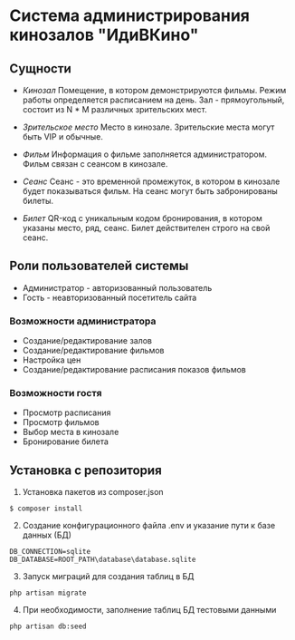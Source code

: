 # Система администрирования кинозалов "ИдиВКино"

## Сущности
- *Кинозал*
Помещение, в котором демонстрируются фильмы. Режим работы определяется расписанием на день. Зал - прямоугольный, состоит из N * M различных зрительских мест.

- *Зрительское место*
Место в кинозале. Зрительские места могут быть VIP и обычные.

- *Фильм*
Информация о фильме заполняется администратором. Фильм связан с сеансом в кинозале.

- *Сеанс*
Сеанс - это временной промежуток, в котором в кинозале будет показываться фильм. На сеанс могут быть забронированы билеты.

- *Билет*
QR-код c уникальным кодом бронирования, в котором указаны место, ряд, сеанс. Билет действителен строго на свой сеанс.

## Роли пользователей системы
* Администратор - авторизованный пользователь
* Гость - неавторизованный посетитель сайта

### Возможности администратора
* Создание/редактирование залов
* Создание/редактирование фильмов
* Настройка цен
* Создание/редактирование расписания показов фильмов

### Возможности гостя
* Просмотр расписания
* Просмотр фильмов
* Выбор места в кинозале
* Бронирование билета

## Установка с репозитория
1. Установка пакетов из composer.json
```
$ composer install
```
2. Создание конфигурационного файла .env и указание пути к базе данных (БД)
```
DB_CONNECTION=sqlite
DB_DATABASE=ROOT_PATH\database\database.sqlite
```
3. Запуск миграций для создания таблиц в БД
```
php artisan migrate
```
4. При необходимости, заполнение таблиц БД тестовыми данными
```
php artisan db:seed
```

